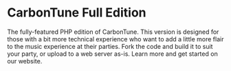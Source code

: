 # CarbonTune Full Edition
The fully-featured PHP edition of CarbonTune. This version is designed for those with a bit more technical experience who want to add a little more flair to the music experience at their parties. Fork the code and build it to suit your party, or upload to a web server as-is. Learn more and get started on our website. 
